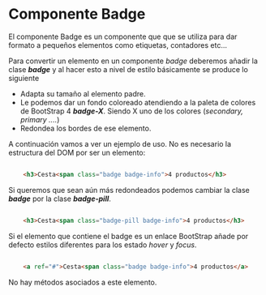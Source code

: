
# Componente Badge

El componente Badge es un componente que que se utiliza para dar formato a pequeños elementos como etiquetas, contadores etc...

Para convertir un elemento en un componente *badge* deberemos añadir la clase ***badge*** y al hacer esto a nivel de estilo básicamente se produce lo siguiente

* Adapta su tamaño al elemento padre.
* Le podemos dar un fondo coloreado atendiendo a la paleta de colores de BootStrap 4 ***badge-X***. Siendo X uno de los colores (*secondary, primary ....*)
* Redondea los bordes de ese elemento.

A continuación vamos a ver un ejemplo de uso. No es necesario la estructura del DOM por ser un elemento:

```html

    <h3>Cesta<span class="badge badge-info">4 productos</h3>

```

Si queremos que sean aún más redondeados podemos cambiar la clase ***badge*** por la clase ***badge-pill***.

```html

    <h3>Cesta<span class="badge-pill badge-info">4 productos</h3>

```

Si el elemento que contiene el badge es un enlace BootStrap añade por defecto estilos diferentes para los estado *hover* y *focus*.


```html

    <a ref="#">Cesta<span class="badge badge-info">4 productos</a>

```

No hay métodos asociados a este elemento.
